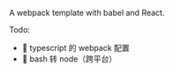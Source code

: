 A webpack template with babel and React.

Todo:  
  - 🔲 typescript 的 webpack 配置  
  - 🔲 bash 转 node（跨平台）  